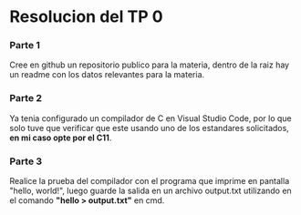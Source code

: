 # Resolucion del TP 0

### Parte 1
Cree en github un repositorio publico para la materia, dentro de la raiz hay un readme con los datos relevantes para la materia.

### Parte 2
Ya tenia configurado un compilador de C en Visual Studio Code, por lo que solo tuve que verificar que este usando uno de los estandares solicitados, **en mi caso opte por el C11**.

### Parte 3
Realice la prueba del compilador con el programa que imprime en pantalla "hello, world!", luego guarde la salida en un archivo output.txt utilizando en el comando **"hello > output.txt"** en cmd.